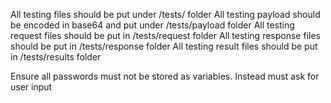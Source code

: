 <!------------------------------------------------------------------------------------
   Add Rules to this file or a short description and have Kiro refine them for you:   
-------------------------------------------------------------------------------------> 
All testing files should be put under /tests/ folder
All testing payload should be encoded in base64 and put under /tests/payload folder
All testing request files should be put in /tests/request folder
All testing response files should be put in /tests/response folder
All testing result files should be put in /tests/results folder

Ensure all passwords must not be stored as variables. Instead must ask for user input